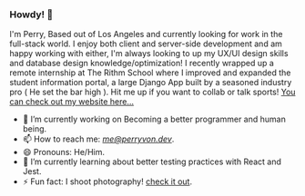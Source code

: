 ### Howdy! 👋

I'm Perry, Based out of Los Angeles and currently looking for work in the full-stack world. I enjoy both client and server-side development and am happy working with either, I'm always looking to up my UX/UI design skills and database design knowledge/optimization! I recently wrapped up a remote internship at The Rithm School where I improved and expanded the student information portal, a large Django App built by a seasoned industry pro ( He set the bar high ). Hit me up if you want to collab or talk sports! [You can check out my website here...](https://www.perryvon.dev/)


- 🔭 I’m currently working on Becoming a better programmer and human being.
- 📫 How to reach me: *me@perryvon.dev*.
- 😄 Pronouns: He/Him.
- 🌱 I’m currently learning about better testing practices with React and Jest. 
- ⚡ Fun fact: I shoot photography! [check it out](https://perryvon.com).

<!--
**P-v-R/p-v-r** is a ✨ _special_ ✨ repository because its `README.md` (this file) appears on your GitHub profile.

Here are some ideas to get you started:

- 🔭 I’m currently working on ...
- 🌱 I’m currently learning ...
- 👯 I’m looking to collaborate on ...
- 🤔 I’m looking for help with ...
- 💬 Ask me about ...
- 📫 How to reach me: ...
- 😄 Pronouns: ...
- ⚡ Fun fact: ...
-->
